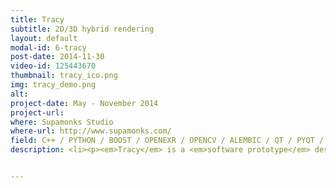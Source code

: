 ```yaml
---
title: Tracy
subtitle: 2D/3D hybrid rendering
layout: default
modal-id: 6-tracy
post-date: 2014-11-30
video-id: 125443670
thumbnail: tracy_ico.png
img: tracy_demo.png
alt: 
project-date: May - November 2014
project-url: 
where: Supamonks Studio
where-url: http://www.supamonks.com/
field: C++ / PYTHON / BOOST / OPENEXR / OPENCV / ALEMBIC / QT / PYQT / DRAWING INTERPOLATION / 2D/3D / IMAGE SYNTHESIS
description: <li><p><em>Tracy</em> is a <em>software prototype</em> designed to produce an hybrid 2D & 3D animation rendering. I made the GUI as well as the core.</p></li> <li><p><em>How does it work?</em></p></li> <ol><li><p>Import a 3D animation buffer</p></li> <li><p>Draw in 2D over the 3D on the screen</p></li> <li><p>Launch <em>drawings interpolation</em> between key frames.</p></li> <li><p>Export the 2D animation buffer for compositing.</p></li></ol>


---
```

